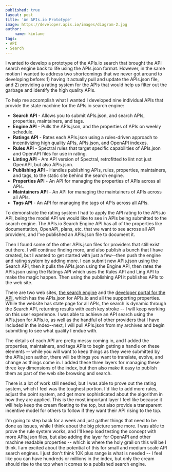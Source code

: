 ```yaml
---
published: true
layout: post
title: 'An APIs.io Prototype'
image: https://developer.apis.io/images/diagram-2.jpg
author:
    name: kinlane
tags:
- API
- Search
---
```

I wanted to develop a prototype of the APIs.io search that brought the API search engine back to life using the APIs.json format. However, in the same motion I wanted to address two shortcomings that we never got around to developing before: 1) having it actually pull and update the APIs.json file, and 2) providing a rating system for the APIs that would help us filter out the garbage and identify the high quality APIs. 

To help me accomplish what I wanted I developed nine individual APIs that provide the state machine for the APIs.io search engine:

- **Search API** - Allows you to submit APIs.json, and search APIs, properties, maintainers, and tags.
- **Engine API** - Pulls the APIs.json, and the properties of APIs on weekly schedule.
- **Ratings API** - Rates each APIs.json using a rules-driven approach to incentivizing high quality APIs, APIs.json, and OpenAPI indexes.
- **Rules API** - Spectral rules that target specific capabilities of APIs.json and OpenAPI files for use in rating.
- **Linting API** - Am API version of Spectral, retrofitted to lint not just OpenAPI, but also APIs.json.
- **Publishing API** - Handles publishing APIs, rules, properties, maintainers, and tags, to the static site behind the search engine.
- **Properties API** - An API for managing the properties of APIs across all APIs.
- **Maintainers API** - An API for managing the maintainers of APIs across all APIs.
- **Tags API** - An API for managing the tags of APIs across all APIs.

To demonstrate the rating system I had to apply the API rating to the APIs.io API, being the model API we would like to see in APIs being submitted to the search engine. The APIs.io Search Engine API has all of the properties like documentation, OpenAPI, plans, etc. that we want to see across all API providers, and I've published an APIs.json file to document it. 

Then I found some of the other APIs.json files for providers that still exist out there. I will continue finding more, and also publish a bunch that I have created, but I wanted to get started with just a few--then push the engine and rating system by adding more. I can submit new APIs.json using the Search API, then it pulls the APIs.json using the Engine API, then rates the APIs.json using the Ratings API which uses the Rules API and Ling API to make the magic happen. Then using the publishing API it publishes APIs to the web site.

There are two web sites, [the search engine](https://apis.io/) and the [developer portal for the API](https://developer.apis.io/), which has the APIs.json for APIs.io and all the supporting properties. While the website has state page for all APIs, the search is dynamic through the Search API, returning results with each key stroke -- I will keep working on this user experience. I was able to achieve an API search using the APIs.json for APIs.io, as well as the handful of other providers that I have included in the index--next, I will pull APIs.json from my archives and begin submitting to see what quality I endue with.

The details of each API are pretty messy coming in, and I added the properties, maintainers, and tags APIs to begin getting a handle on these elements -- while you will want to keep things as they were submitted by the APIs.json author, there will be things you want to translate, evolve, and change as things come in. I added these three layers for managing these three key dimensions of the index, but then also make it easy to publish them as part of the web site browsing and search.

There is a lot of work still needed, but I was able to prove out the rating system, which I feel was the toughest portion. I'd like to add more rules, adjust the point system, and get more sophisticated about the algorithm in how they are applied. This is the most important layer I feel like because it will help keep the cream floating to the top, but also provide a transparent incentive model for others to follow if they want their API rising to the top.

I'm going to step back for a week and just gather things that need to be done as issues, while I think about the big picture some more. I was able to prove the rule system works, and I'll keep load testing the concept with more APIs.json files, but also adding the layer for OpenAPI and other machine readable properties -- which is where the holy grail on this will be I think. I am excited about the potential of this for small and medium scale API search engines. I just don't think 10K plus range is what is needed -- I feel like you can have hundreds or millions in the index, but only the cream should rise to the top when it comes to a published search engine.